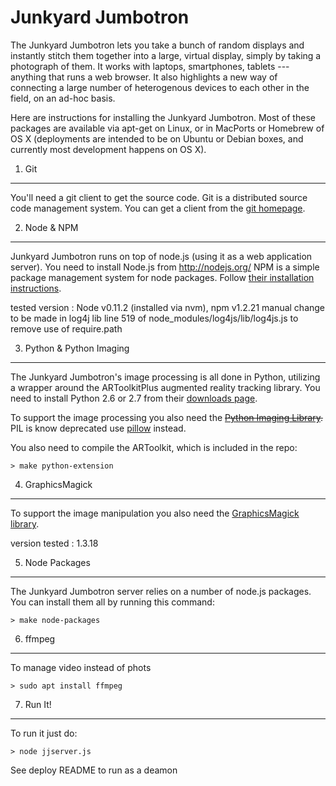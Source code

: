 Junkyard Jumbotron
==================

The Junkyard Jumbotron lets you take a bunch of random displays and
instantly stitch them together into a large, virtual display, simply
by taking a photograph of them. It works with laptops, smartphones,
tablets --- anything that runs a web browser. It also highlights a new
way of connecting a large number of heterogenous devices to each other
in the field, on an ad-hoc basis.

Here are instructions for installing the Junkyard Jumbotron.  Most of
these packages are available via apt-get on Linux, or in MacPorts or
Homebrew of OS X (deployments are intended to be on Ubuntu or Debian
boxes, and currently most development happens on OS X).

1. Git
------

You'll need a git client to get the source code.  Git is a distributed
source code management system.  You can get a client from the [git
homepage](http://git-scm.com/).

2. Node & NPM
-------------

Junkyard Jumbotron runs on top of node.js (using it as a web application
server).  You need to install Node.js from http://nodejs.org/
NPM is a simple package management system for node packages.  Follow [their
installation instructions](http://npmjs.org/).

tested version : Node v0.11.2 (installed via nvm), npm v1.2.21
manual change to be made in log4j lib line 519 of node_modules/log4js/lib/log4js.js to remove use of require.path

3. Python & Python Imaging
--------------------------

The Junkyard Jumbotron's image processing is all done in Python, utilizing
a wrapper around the ARToolkitPlus augmented reality tracking library.  You
need to install Python 2.6 or 2.7 from their [downloads page](http://www.python.org/download/).

To support the image processing you also need the
~~[Python Imaging Library](http://www.pythonware.com/products/pil/).~~
PIL is know deprecated use [pillow](https://pillow.readthedocs.io/en/latest/) instead.

You also need to compile the ARToolkit, which is included in the repo:

    > make python-extension

4. GraphicsMagick
-----------------

To support the image manipulation you also need the
[GraphicsMagick library](http://www.graphicsmagick.org/).

version tested : 1.3.18

5. Node Packages
----------------

The Junkyard Jumbotron server relies on a number of node.js packages.  You
can install them all by running this command:

    > make node-packages

6. ffmpeg
----------------

To manage video instead of phots

    > sudo apt install ffmpeg


7. Run It!
----------

To run it just do:

    > node jjserver.js

See deploy README to run as a deamon
